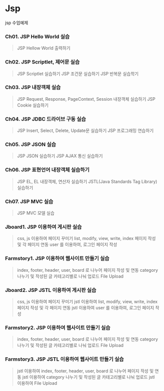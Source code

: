 # Jsp
jsp 수업예제

### Ch01. JSP Hello World 실습
> JSP Hellow World 출력하기

### Ch02. JSP Scriptlet, 제어문 실습
> JSP Scriptlet 실습하기
> JSP 조건문 실습하기
> JSP 반복문 실습학기

### Ch03. JSP 내장객체 실습
> JSP Request, Response, PageContext, Session 내장객체 실습하기
> JSP Cookie 실습하기

### Ch04. JSP JDBC 드라이브 구동 실습
> JSP Insert, Select, Delete, Update문 실습하기
> JSP 프로그래밍 연습하기

### Ch05. JSP JSON 실습
> JSP JSON 실습하기
> JSP AJAX 통신 실습하기

### Ch06. JSP 표현언어 내장객체 실습하기
> JSP EL, EL 내장객체, 연산자 실습하기
> JSTL(Java Standards Tag Library) 실습하기

### Ch07. JSP MVC 실습
> JSP MVC 모델 실습

### Jboard1. JSP 이용하여 게시판 실습
> css, js 이용하여 페이지 꾸미기
> list, modify, view, write, index 페이지 작성 및 각 페이지 연동
> user 를 이용하여, 로그인 페이지 작성

### Farmstory1. JSP 이용하여 웹사이트 만들기 실습
> index, footer, header, user, board 로 나누어 페이지 작성 및 연동
> category 나누기 및 작성된 글 카테고리별로 나눠 업로드
> File Upload

### Jboard2. JSP JSTL 이용하여 게시판 실습
> css, js 이용하여 페이지 꾸미기
> jstl 이용하여 list, modify, view, write, index 페이지 작성 및 각 페이지 연동
> jstl 이용하여 user 를 이용하여, 로그인 페이지 작성

### Farmstory2. JSP 이용하여 웹사이트 만들기 실습
> index, footer, header, user, board 로 나누어 페이지 작성 및 연동
> category 나누기 및 작성된 글 카테고리별로 나눠 업로드
> File Upload

### Farmstory3. JSP JSTL 이용하여 웹사이트 만들기 실습
> jstl 이용하여 index, footer, header, user, board 로 나누어 페이지 작성 및 연동
> jstl 이용하여 category 나누기 및 작성된 글 카테고리별로 나눠 업로드
> jstl 이용하여 File Upload




